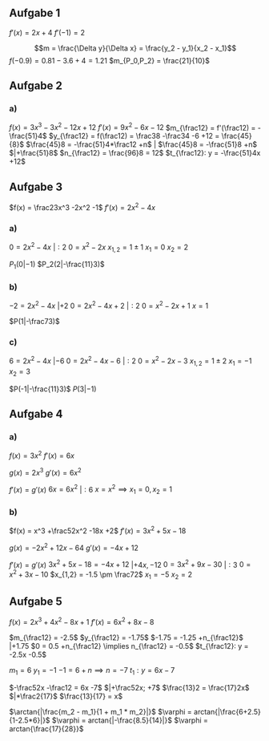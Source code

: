 ## Aufgabe 1
$f'(x) = 2x +4$
$f'(-1) = 2$

$$m = \frac{\Delta y}{\Delta x} = \frac{y_2 - y_1}{x_2 - x_1}$$
$f(-0.9) = 0.81 -3.6 +4 = 1.21$
$m_{P_0,P_2} = \frac{21}{10}$

## Aufgabe 2
### a)
$f(x) = 3x^3 -3x^2 -12x +12$
$f'(x) = 9x^2 -6x -12$
$m_{\frac12} = f'(\frac12) = -\frac{51}4$
$y_{\frac12} = f(\frac12) = \frac38 -\frac34 -6 +12 = \frac{45}{8}$
$\frac{45}8 = -\frac{51}4*\frac12 +n$ $|$
$\frac{45}8 = -\frac{51}8 +n$ $|+\frac{51}8$
$n_{\frac12} = \frac{96}8 = 12$
$t_{\frac12}: y = -\frac{51}4x +12$

## Aufgabe 3
$f(x) = \frac23x^3 -2x^2 -1$
$f'(x) = 2x^2 -4x$
### a)
$0 = 2x^2 -4x$ $|:2$
$0 = x^2 -2x$
$x_{1,2} = 1 \pm 1$
$x_1 = 0$
$x_2 = 2$

$P_1(0|-1)$
$P_2(2|-\frac{11}3)$

### b)
$-2 = 2x^2 -4x$ $|+2$
$0 = 2x^2 -4x +2$ $|:2$
$0 = x^2 -2x +1$
$x = 1$

$P(1|-\frac73)$

### c)
$6 = 2x^2 -4x$ $|-6$
$0 = 2x^2 -4x -6$ $|:2$
$0 = x^2 -2x -3$
$x_{1,2} = 1 \pm 2$
$x_1 = -1$
$x_2 = 3$

$P(-1|-\frac{11}3)$
$P(3|-1)$

## Aufgabe 4
### a)
$f(x) = 3x^2$
$f'(x) = 6x$

$g(x) = 2x^3$
$g'(x) = 6x^2$

$f'(x) = g'(x)$
$6x = 6x^2$ $|:6$
$x = x^2 \implies x_1 = 0, x_2 = 1$

### b)
$f(x) = x^3 +\frac52x^2 -18x +2$
$f'(x) = 3x^2 +5x -18$

$g(x) = -2x^2 +12x -64$
$g'(x) = -4x +12$

$f'(x) = g'(x)$
$3x^2 +5x -18 = -4x +12$ $|+4x, -12$
$0 = 3x^2 +9x -30$ $|:3$
$0 = x^2 +3x -10$
$x_{1,2} = -1.5 \pm \frac72$
$x_1 = -5$
$x_2 = 2$

## Aufgabe 5
$f(x) = 2x^3 +4x^2 -8x +1$
$f'(x) = 6x^2 +8x -8$

$m_{\frac12} = -2.5$
$y_{\frac12} = -1.75$
$-1.75 = -1.25 +n_{\frac12}$ $|+1.75$
$0 = 0.5 +n_{\frac12} \implies n_{\frac12} = -0.5$
$t_{\frac12}: y = -2.5x -0.5$

$m_1 = 6$
$y_1 = -1$
$-1 = 6 +n \implies n = -7$
$t_1: y = 6x -7$

$-\frac52x -\frac12 = 6x -7$ $|+\frac52x; +7$
$\frac{13}2 = \frac{17}2x$ $|*\frac2{17}$
$\frac{13}{17} = x$

$\arctan{|\frac{m_2 - m_1}{1 + m_1 * m_2}|}$
$\varphi = arctan{|\frac{6+2.5}{1-2.5*6}|}$
$\varphi = arctan{|-\frac{8.5}{14}|}$
$\varphi = arctan{\frac{17}{28}}$
